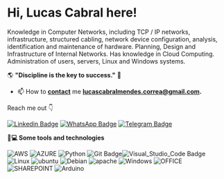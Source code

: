# Hi, Lucas Cabral here!

Knowledge in Computer Networks, including TCP / IP networks, infrastructure, structured cabling, network device configuration, analysis, identification and maintenance of hardware. Planning, Design and Infrastructure of Internal Networks. Has knowledge in Cloud Computing. Administration of users, servers, Linux and Windows systems.

   🌎 **"Discipline is the key to success."** 🧠


- 📫 How to **[contact](mailto:lucascabralmendes.correa@gmail.com)** me **[lucascabralmendes.correa@gmail.com](mailto:lucascabralmendes.correa@gmail.com).**

 Reach me out  👇
 
[![Linkedin Badge](https://img.shields.io/badge/LinkedIn-0077B5?style=for-the-badge&logo=linkedin&logoColor=white&link=https://www.linkedin.com/in/lucas-cabral-42121b206/)](https://www.linkedin.com/in/lucas-cabral-42121b206/)
[![WhatsApp Badge](https://img.shields.io/badge/WhatsApp-25D366?style=for-the-badge&logo=whatsapp&logoColor=white&link=https://api.whatsapp.com/send?phone=5511947082793)](https://api.whatsapp.com/send?phone=5511947082793)
[![Telegram Badge](https://img.shields.io/badge/Telegram-2CA5E0?style=for-the-badge&logo=telegram&logoColor=white&link=https://t.me/lucas_cabralmendes)](https://t.me/lucas_cabralmendes)

**🚀💻 Some tools and technologies**

![AWS](https://img.shields.io/badge/Amazon_AWS-232F3E?style=for-the-badge&logo=amazon-aws&logoColor=white) ![AZURE](https://img.shields.io/badge/azure-%230072C6.svg?style=for-the-badge&logo=azure-devops&logoColor=white) ![Python](https://img.shields.io/badge/python-%2314354C.svg?style=for-the-badge&logo=python&logoColor=white) ![Git Badge](https://img.shields.io/badge/Git-F05032?style=for-the-badge&logo=git&logoColor=white)![Visual_Studio_Code Badge](https://img.shields.io/badge/Visual_Studio_Code-0078D4?style=for-the-badge&logo=visual%20studio%20code&logoColor=white`) ![Linux](https://img.shields.io/badge/Linux-FCC624?style=for-the-badge&logo=linux&logoColor=black) ![ubuntu](https://img.shields.io/badge/Ubuntu-E95420?style=for-the-badge&logo=ubuntu&logoColor=white) ![Debian](https://img.shields.io/badge/Debian-A81D33?style=for-the-badge&logo=debian&logoColor=white) ![apache](https://img.shields.io/badge/apache-%23D42029.svg?style=for-the-badge&logo=apache&logoColor=white) ![Windows](https://img.shields.io/badge/Windows-0078D6?style=for-the-badge&logo=windows&logoColor=white) ![OFFICE](https://img.shields.io/badge/Microsoft_Office-D83B01?style=for-the-badge&logo=microsoft-office&logoColor=white) ![SHAREPOINT](https://img.shields.io/badge/Microsoft_SharePoint-0078D4?style=for-the-badge&logo=microsoft-sharepoint&logoColor=white) ![Arduino](https://img.shields.io/badge/-Arduino-00979D?style=for-the-badge&logo=Arduino&logoColor=white)
